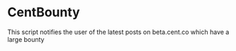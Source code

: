 # CentBounty
This script notifies the user of the latest posts on beta.cent.co which have a large bounty
